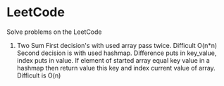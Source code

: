 # LeetCode

Solve problems on the LeetCode

1. Two Sum
  First decision's with used array pass twice. Difficult O(n*n)
  Second decision is with used hashmap. Difference puts in key_value, index puts in value. If element of started array equal key value in a hashmap then return value this key and index current value of array. Difficult is O(n)
